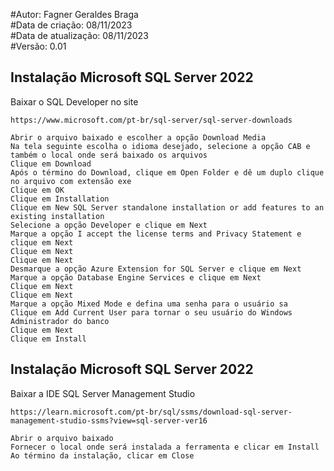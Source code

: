 #Autor: Fagner Geraldes Braga  
#Data de criação: 08/11/2023    
#Data de atualização: 08/11/2023  
#Versão: 0.01  

## Instalação Microsoft SQL Server 2022
Baixar o SQL Developer no site 
```
https://www.microsoft.com/pt-br/sql-server/sql-server-downloads
```
```
Abrir o arquivo baixado e escolher a opção Download Media
Na tela seguinte escolha o idioma desejado, selecione a opção CAB e também o local onde será baixado os arquivos
Clique em Download
Após o término do Download, clique em Open Folder e dê um duplo clique no arquivo com extensão exe
Clique em OK
Clique em Installation
Clique em New SQL Server standalone installation or add features to an existing installation
Selecione a opção Developer e clique em Next
Marque a opção I accept the license terms and Privacy Statement e clique em Next
Clique em Next
Clique em Next
Desmarque a opção Azure Extension for SQL Server e clique em Next
Marque a opção Database Engine Services e clique em Next
Clique em Next
Clique em Next
Marque a opção Mixed Mode e defina uma senha para o usuário sa
Clique em Add Current User para tornar o seu usuário do Windows Administrador do banco
Clique em Next
Clique em Install
```
## Instalação Microsoft SQL Server 2022
Baixar a IDE SQL Server Management Studio
```
https://learn.microsoft.com/pt-br/sql/ssms/download-sql-server-management-studio-ssms?view=sql-server-ver16
```
```
Abrir o arquivo baixado
Fornecer o local onde será instalada a ferramenta e clicar em Install
Ao término da instalação, clicar em Close
```